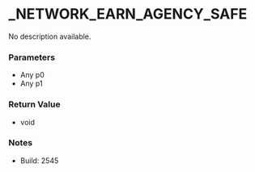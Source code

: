 # _NETWORK_EARN_AGENCY_SAFE

No description available.

### Parameters
* Any p0
* Any p1

### Return Value
* void

### Notes
* Build: 2545

